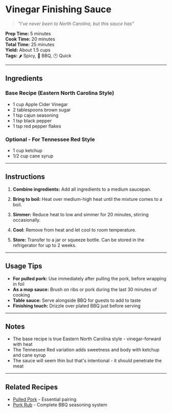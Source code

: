 # Vinegar Finishing Sauce

> *"I've never been to North Carolina, but this sauce has"*

**Prep Time:** 5 minutes  
**Cook Time:** 20 minutes  
**Total Time:** 25 minutes  
**Yield:** About 1.5 cups  
**Tags:** 🌶️ Spicy, 🍖 BBQ, 🕐 Quick

---

## Ingredients

### Base Recipe (Eastern North Carolina Style)
- 1 cup Apple Cider Vinegar
- 2 tablespoons brown sugar
- 1 tsp cajun seasoning
- 1 tsp black pepper
- 1 tsp red pepper flakes

### Optional - For Tennessee Red Style
- 1 cup ketchup
- 1/2 cup cane syrup

---

## Instructions

1. **Combine ingredients:** Add all ingredients to a medium saucepan.

2. **Bring to boil:** Heat over medium-high heat until the mixture comes to a boil.

3. **Simmer:** Reduce heat to low and simmer for 20 minutes, stirring occasionally.

4. **Cool:** Remove from heat and let cool to room temperature.

5. **Store:** Transfer to a jar or squeeze bottle. Can be stored in the refrigerator for up to 2 weeks.

---

## Usage Tips

- **For pulled pork:** Use immediately after pulling the pork, before wrapping in foil
- **As a mop sauce:** Brush on ribs or pork during the last 30 minutes of cooking
- **Table sauce:** Serve alongside BBQ for guests to add to taste
- **Finishing touch:** Drizzle over plated BBQ just before serving

---

## Notes

- The base recipe is true Eastern North Carolina style - vinegar-forward with heat
- The Tennessee Red variation adds sweetness and body with ketchup and cane syrup
- The sauce will seem thin but that's intentional - it should penetrate the meat

---

## Related Recipes

- [Pulled Pork](../mains/pulled-pork.md) - Essential pairing
- [Pork Rub](../sauces-rubs/pork-rub.md) - Complete BBQ seasoning system
